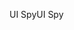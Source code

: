 <span data-ttu-id="b27a8-101">UI Spy</span><span class="sxs-lookup"><span data-stu-id="b27a8-101">UI Spy</span></span>